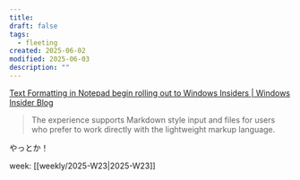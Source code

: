 ```yaml
---
title: 
draft: false
tags:
  - fleeting
created: 2025-06-02
modified: 2025-06-03
description: ""
---
```

[Text Formatting in Notepad begin rolling out to Windows Insiders \| Windows Insider Blog](https://blogs.windows.com/windows-insider/2025/05/30/text-formatting-in-notepad-begin-rolling-out-to-windows-insiders/)

> The experience supports Markdown style input and files for users who prefer to work directly with the lightweight markup language.

やっとか！

week: [[weekly/2025-W23|2025-W23]]